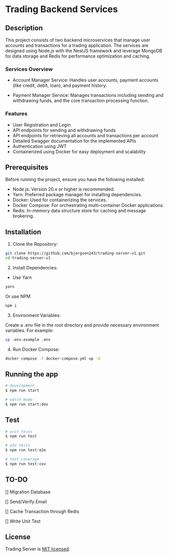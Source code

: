 # Trading Backend Services

## Description

This project consists of two backend microservices that manage user accounts and transactions for a trading application. The services are designed using Node.js with the NestJS framework and leverage MongoDB for data storage and Redis for performance optimization and caching.

### Services Overview

- Account Manager Service: Handles user accounts, payment accounts (like credit, debit, loan), and payment history.

- Payment Manager Service: Manages transactions including sending and withdrawing funds, and the core transaction processing function.

### Features

- User Registration and Login
- API endpoints for sending and withdrawing funds
- API endpoints for retrieving all accounts and transactions per account
- Detailed Swagger documentation for the implemented APIs
- Authentication using JWT
- Containerized using Docker for easy deployment and scalability

## Prerequisites

Before running the project, ensure you have the following installed:

- Node.js: Version 20.x or higher is recommended.
- Yarn: Preferred package manager for installing dependencies.
- Docker: Used for containerizing the services.
- Docker Compose: For orchestrating multi-container Docker applications.
- Redis: In-memory data structure store for caching and message brokering.

## Installation

1. Clone the Repository:

```bash
git clone https://github.com/bjergsen243/trading-server-v1.git
cd trading-server-v1
```

2. Install Dependencies:

- Use Yarn

```bash
yarn
```

Or use NPM

```bash
npm i
```

3. Environment Variables:

Create a .env file in the root directory and provide necessary environment variables. For example:

```bash
cp .env.example .env
```

4. Run Docker Compose:

```bash
docker compose -f docker-compose.yml up -d
```

## Running the app

```bash
# development
$ npm run start

# watch mode
$ npm run start:dev
```

## Test

```bash
# unit tests
$ npm run test

# e2e tests
$ npm run test:e2e

# test coverage
$ npm run test:cov
```

## TO-DO

[] Migration Database

[] Send/Verify Email

[] Cache Transaction through Redis

[] Write Unit Test

## License

Trading Server is [MIT licensed](LICENSE).
